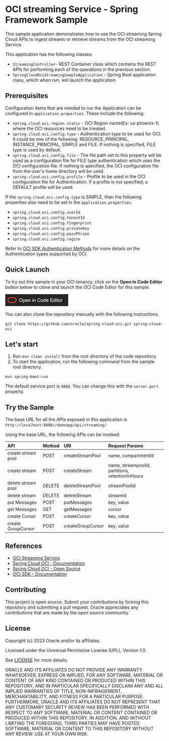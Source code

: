 # OCI streaming Service - Spring Framework Sample

This sample application demonstrates how to use the OCI streaming Spring Cloud APIs to ingest streams or retrieve streams from the OCI streaming Service.

This application has the following classes:

* `StreamingController`- REST Container class which contains the REST APIs for performing each of the operations in the previous section.
* `SpringCloudOciStreamingSampleApplication` - Spring Boot application class, which when run, will launch the application.

## Prerequisites
Configuration items that are needed to run the Application can be configured in `application.properties`. These include the following:

* `spring.cloud.oci.region.static` - OCI Region name(Ex: us-phoenix-1) where the OCI resources need to be created.
* `spring.cloud.oci.config.type` - Authentication type to be used for OCI. It could be one of the following: RESOURCE_PRINCIPAL, INSTANCE_PRINCIPAL, SIMPLE and FILE. If nothing is specified, FILE type is used by default.
* `spring.cloud.oci.config.file` - The file path set to this property will be used as a configuration file for FILE type authentication which uses the OCI configuration file. If nothing is specified, the OCI configuration file from the user's home directory will be used.
* `spring.cloud.oci.config.profile` - Profile to be used in the OCI configuration file for Authentication. If a profile is not specified, a DEFAULT profile will be used.

If the `spring.cloud.oci.config.type` is SIMPLE, then the following properties also need to be set in the `application.properties`.

* `spring.cloud.oci.config.userId`
* `spring.cloud.oci.config.tenantId`
* `spring.cloud.oci.config.fingerprint`
* `spring.cloud.oci.config.privateKey`
* `spring.cloud.oci.config.passPhrase`
* `spring.cloud.oci.config.region`

Refer to [OCI SDK Authentication Methods](https://docs.oracle.com/en-us/iaas/Content/API/Concepts/sdk_authentication_methods.htm) for more details on the Authentication types supported by OCI.

## Quick Launch

To try out this sample in your OCI tenancy, click on the **Open in Code Editor** button below to clone and launch the OCI Code Editor for this sample.

[<img src="https://raw.githubusercontent.com/oracle-devrel/oci-code-editor-samples/main/images/open-in-code-editor.png" />](https://cloud.oracle.com/?region=home&cs_repo_url=https://github.com/oracle/spring-cloud-oci.git&cs_open_ce=true&cs_readme_path=spring-cloud-oci-samples/spring-cloud-oci-streaming-sample/README.md)

You can also clone the repository manually with the following instructions.

```
git clone https://github.com/oracle/spring-cloud-oci.git spring-cloud-oci
```

## Let's start

1. Run `mvn clean install` from the root directory of the code repository.
2. To start the application, run the following command from the sample root directory.
```
mvn spring-boot:run
```

The default service port is `8080`. You can change this with the `server.port` property.

## Try the Sample

The base URL for all the APIs exposed in this application is `http://localhost:8080//demoapp/api/streaming/`

Using the base URL, the following APIs can be invoked:

| API                | Method | URI         | Request Params                                   |
|:-------------------|:-------|:------------|:-------------------------------------------------|
| create stream pool | POST   | createStreamPool | name, compartmentId                         |
| create stream      | POST   | createStream | name, streampoolId, partitions, retentionInHours |
| delete stream pool | DELETE | deleteStreamPool | streamPoolId                                      |
| delete stream      | DELETE   | deleteStream | streamId                                       |
| put Messages       | POST   | putMessages | key, value                                       |
| get Messages       | GET    | getMessages | cursor                                           |
| create Cursor      | POST   | createCursor | key, value                                       |
| create GroupCursor | POST   | createGroupCursor | key, value                                       |

## References
* [OCI Streaming Service](https://docs.oracle.com/en-us/iaas/Content/Streaming/home.htm)
* [Spring Cloud OCI - Documentation](#)
* [Spring Cloud OCI - Open Source](https://github.com/oracle/spring-cloud-oci)
* [OCI SDK - Documentation](https://docs.oracle.com/en-us/iaas/Content/API/Concepts/sdks.htm)

## Contributing
This project is open source.  Submit your contributions by forking this repository and submitting a pull request.  Oracle appreciates any contributions that are made by the open source community.

## License
Copyright (c) 2023 Oracle and/or its affiliates.

Licensed under the Universal Permissive License (UPL), Version 1.0.

See [LICENSE](../../LICENSE.txt) for more details.

ORACLE AND ITS AFFILIATES DO NOT PROVIDE ANY WARRANTY WHATSOEVER, EXPRESS OR IMPLIED, FOR ANY SOFTWARE, MATERIAL OR CONTENT OF ANY KIND CONTAINED OR PRODUCED WITHIN THIS REPOSITORY, AND IN PARTICULAR SPECIFICALLY DISCLAIM ANY AND ALL IMPLIED WARRANTIES OF TITLE, NON-INFRINGEMENT, MERCHANTABILITY, AND FITNESS FOR A PARTICULAR PURPOSE.  FURTHERMORE, ORACLE AND ITS AFFILIATES DO NOT REPRESENT THAT ANY CUSTOMARY SECURITY REVIEW HAS BEEN PERFORMED WITH RESPECT TO ANY SOFTWARE, MATERIAL OR CONTENT CONTAINED OR PRODUCED WITHIN THIS REPOSITORY. IN ADDITION, AND WITHOUT LIMITING THE FOREGOING, THIRD PARTIES MAY HAVE POSTED SOFTWARE, MATERIAL OR CONTENT TO THIS REPOSITORY WITHOUT ANY REVIEW. USE AT YOUR OWN RISK. 